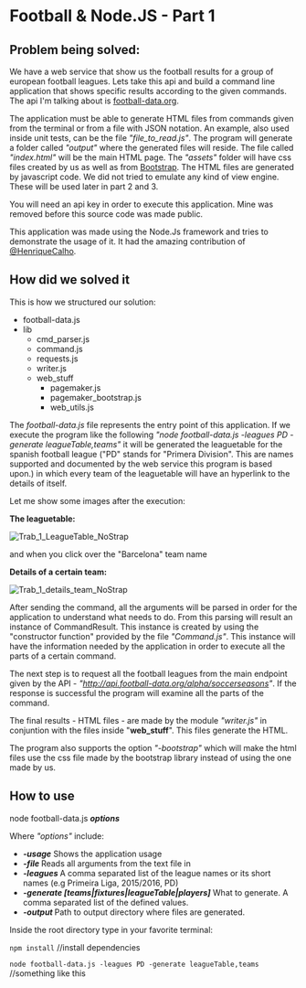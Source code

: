 # Football & Node.JS - Part 1

## Problem being solved:

We have a web service that show us the football results for a group of european football leagues. Lets take this api and build a command line application that shows specific results according to the given commands. The api I'm talking about is [football-data.org](http://api.football-data.org/). 

The application must be able to generate HTML files from commands given from the terminal or from a file with JSON notation. An example, also used inside unit tests, can be the file _"file_to_read.js"_. The program will generate a folder called _"output"_ where the generated files will reside. The file called _"index.html"_ will be the main HTML page. The _"assets"_ folder will have css files created by us as well as from [Bootstrap](http://getbootstrap.com/). The HTML files are generated by javascript code. We did not tried to emulate any kind of view engine. These will be used later in part 2 and 3.

You will need an api key in order to execute this application. Mine was removed before this source code was made public.

This application was made using the Node.Js framework and tries to demonstrate the usage of it. It had the amazing contribution of [@HenriqueCalho](https://github.com/HenriqueCalho).

## How did we solved it

This is how we structured our solution:

* football-data.js
* lib
    * cmd_parser.js
    * command.js
    * requests.js
    * writer.js
    * web_stuff
        * pagemaker.js
        * pagemaker_bootstrap.js
        * web_utils.js

The _football-data.js_ file represents the entry point of this application. If we execute the program like the following _"node football-data.js -leagues PD -generate leagueTable,teams"_ it will be generated the leaguetable for the spanish football league ("PD" stands for "Primera Division". This are names supported and documented by the web service this program is based upon.) in which every team of the leaguetable will have an hyperlink to the details of itself.

Let me show some images after the execution:

**The leaguetable:**

![Trab_1_LeagueTable_NoStrap](http://i.imgur.com/TFgYrZD.png)

and when you click over the "Barcelona" team name 

**Details of a certain team:**

![Trab_1_details_team_NoStrap](http://i.imgur.com/0rvafDa.png)

After sending the command, all the arguments will be parsed in order for the application to understand what needs to do. From this parsing will result an instance of CommandResult. This instance is created by using the "constructor function" provided by the file _"Command.js"_. This instance will have the information needed by the application in order to execute all the parts of a certain command. 

The next step is to request all the football leagues from the main endpoint given by the API - _"http://api.football-data.org/alpha/soccerseasons"_. If the response is successful the program will examine all the parts of the command.

The final results - HTML files - are made by the module _"writer.js"_ in conjuntion with the files inside "**web_stuff**". This files generate the HTML. 

The program also supports the option _"-bootstrap"_ which will make the html files use the css file made by the bootstrap library instead of using the one made by us.

## How to use

node football-data.js _**options**_

Where _"options"_ include:
   * _**-usage**_ Shows the application usage
   * _**-file <file-path>**_ Reads all arguments from the text file in <file-path>
   * _**-leagues <leagues-list>**_ A comma separated list of the league names or its short names (e.g Primeira Liga, 2015/2016, PD)
   * _**-generate [teams|fixtures|leagueTable|players]**_ What to generate. A comma separated list of the defined values.
   * _**-output <dir-path>**_ Path to output directory where files are generated.

Inside the root directory type in your favorite terminal:

`npm install` //install dependencies

`node football-data.js -leagues PD -generate leagueTable,teams` //something like this
